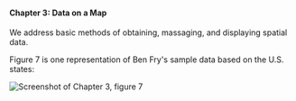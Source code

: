 #### Chapter 3: Data on a Map

We address basic methods of obtaining, massaging, and displaying spatial data.

Figure 7 is one representation of Ben Fry's sample data based on the U.S. states:

![Screenshot of Chapter 3, figure 7](https://github.com/daveliepmann/vdquil/blob/master/src/vdquil/chapter3/ch3fig7.png?raw=true "Chapter 3 figure 7 screenshot")
